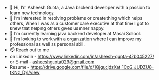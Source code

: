 - 👋 Hi, I’m Asheesh Gupta, a Java backend developer with a passion to learn new technology.
- 👀 I’m interested in resolving problems or create thing which helps others, When I was as a customer care executive at that time I got to knew that helping others gives us inner happy.
- 🌱 I’m currently learning java backend developer at Masai School.
- 💞️ I’m looking to work with a organization where I can improve my professional as well as personal skill.
- 📫 Reach out to me
- on Linkedin - https://www.linkedin.com/in/asheesh-gupta-42b045227/ or E-mail - asheeshgupta029@gmail.com
- Resume - https://drive.google.com/file/d/1QjgucjdzXat_1CcG_JUDZU8-tKNz_Dyl/view

<!---
asheesh2025/asheesh2025 is a ✨ special ✨ repository because its `README.md` (this file) appears on your GitHub profile.
You can click the Preview link to take a look at your changes.
--->
